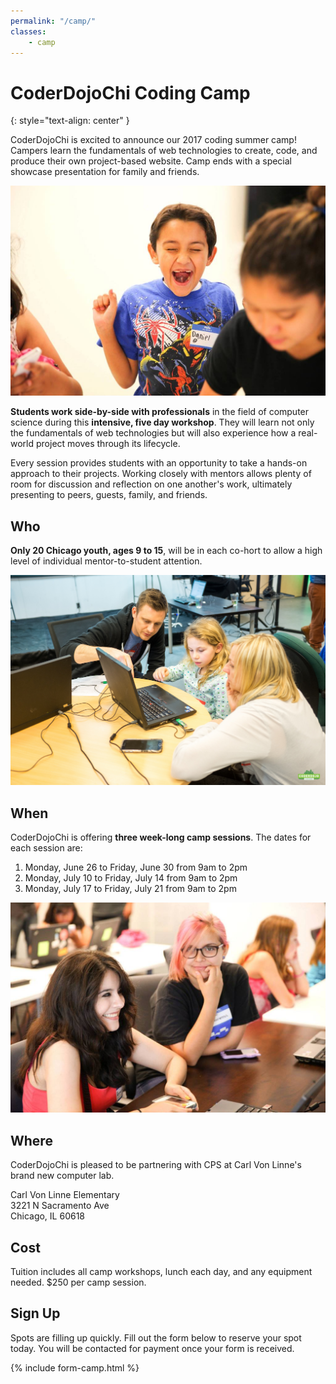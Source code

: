 ```yaml
---
permalink: "/camp/"
classes:
    - camp
---
```


# CoderDojoChi Coding Camp
{: style="text-align: center" }

CoderDojoChi is excited to announce our 2017 coding summer camp! Campers learn the fundamentals of web technologies to create, code, and produce their own project-based website. Camp ends with a special showcase presentation for family and friends.

![](/assets/camp/1.jpg)

**Students work side-by-side with professionals** in the field of computer science during this **intensive, five day workshop**. They will learn not only the fundamentals of web technologies but will also experience how a real-world project moves through its lifecycle.

Every session provides students with an opportunity to take a hands-on approach to their projects. Working closely with mentors allows plenty of room for discussion and reflection on one another's work, ultimately presenting to peers, guests, family, and friends.

## Who

**Only 20 Chicago youth, ages 9 to 15**, will be in each co-hort to allow a high level of individual mentor-to-student attention.

![](/assets/camp/3.jpg)

## When

CoderDojoChi is offering **three week-long camp sessions**. The dates for each session are:

1. Monday, June 26 to Friday, June 30 from 9am to 2pm
1. Monday, July 10 to Friday, July 14 from 9am to 2pm
1. Monday, July 17 to Friday, July 21 from 9am to 2pm

![](/assets/camp/4.jpg)


## Where

CoderDojoChi is pleased to be partnering with CPS at Carl Von Linne's brand new computer lab.

Carl Von Linne Elementary  
3221 N Sacramento Ave  
Chicago, IL 60618


## Cost

Tuition includes all camp workshops, lunch each day, and any equipment needed. $250 per camp session.


## Sign Up

Spots are filling up quickly. Fill out the form below to reserve your spot today. You will be contacted for payment once your form is received.


{% include form-camp.html %}



